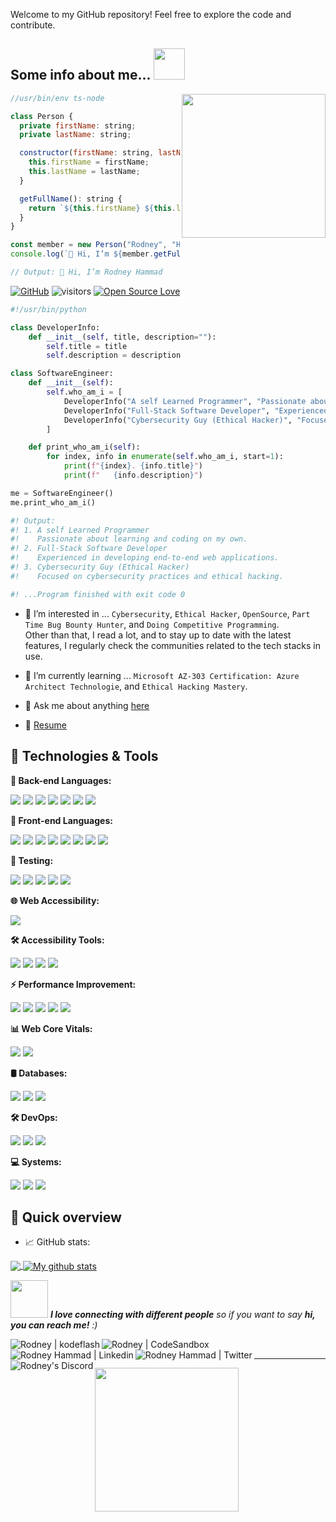 Welcome to my GitHub repository! Feel free to explore the code and contribute.

<h2> Some info about me... <img src="https://res.cloudinary.com/dmezweboo/image/upload/v1620378117/Bitmoji/fbfff0c2999c5dcb7865dcfba17223c5a686cdf49b51dbd89aa322ceba53d92e.0_t210yq.png" width="50"></h2>

<img align='right' src="https://res.cloudinary.com/dmezweboo/image/upload/v1620378116/Bitmoji/b7c1da48eaf597259e08ed5ce54967c3017e84775093a9811462f90166583f7b.0_m2awf6.png" width="230">

```javascript
//usr/bin/env ts-node

class Person {
  private firstName: string;
  private lastName: string;

  constructor(firstName: string, lastName: string) {
    this.firstName = firstName;
    this.lastName = lastName;
  }

  getFullName(): string {
    return `${this.firstName} ${this.lastName}`;
  }
}

const member = new Person("Rodney", "Hammad");
console.log(`👋 Hi, I’m ${member.getFullName()}`);

// Output: 👋 Hi, I’m Rodney Hammad
```
[![GitHub](https://img.shields.io/badge/GitHub-RodCyb3Dev-blueviolet)](https://github.com/RodCyb3Dev)
![visitors](https://visitor-badge.laobi.icu/badge?page_id=Rodcode47.Rodcode47)
[![Open Source Love](https://badges.frapsoft.com/os/v1/open-source.svg?v=102)](https://github.com/RodCyb3Dev/open-source/)

```python
#!/usr/bin/python

class DeveloperInfo:
    def __init__(self, title, description=""):
        self.title = title
        self.description = description

class SoftwareEngineer:
    def __init__(self):
        self.who_am_i = [
            DeveloperInfo("A self Learned Programmer", "Passionate about learning and coding on my own."),
            DeveloperInfo("Full-Stack Software Developer", "Experienced in developing end-to-end web applications."),
            DeveloperInfo("Cybersecurity Guy (Ethical Hacker)", "Focused on cybersecurity practices and ethical hacking.")
        ]

    def print_who_am_i(self):
        for index, info in enumerate(self.who_am_i, start=1):
            print(f"{index}. {info.title}")
            print(f"   {info.description}")

me = SoftwareEngineer()
me.print_who_am_i()

#! Output:
#! 1. A self Learned Programmer
#!    Passionate about learning and coding on my own.
#! 2. Full-Stack Software Developer
#!    Experienced in developing end-to-end web applications.
#! 3. Cybersecurity Guy (Ethical Hacker)
#!    Focused on cybersecurity practices and ethical hacking.

#! ...Program finished with exit code 0
```

- 👀 I’m interested in ... `Cybersecurity`, `Ethical Hacker`, `OpenSource`, `Part Time Bug Bounty Hunter`, and `Doing Competitive Programming`.<br> Other than that, I read a lot, and to stay up to date with the latest features, I regularly check the communities related to the tech stacks in use.

- 🌱 I’m currently learning ... `Microsoft AZ-303 Certification: Azure Architect Technologie`, and `Ethical Hacking Mastery`.

- 💬 Ask me about anything [here](https://github.com/RodCyb3Dev/RodCyb3Dev/issues)

- 📝 [Resume](https://kodeflash.dev/resumes/)

## 🔧 Technologies & Tools

**🚀 Back-end Languages:**

![](https://img.shields.io/badge/Code-JavaScript-informational?style=flat&logo=javascript&logoColor=white&color=6aa6f8)
![](https://img.shields.io/badge/Code-PHP-informational?style=flat&logo=php&logoColor=white&color=6aa6f8)
![](https://img.shields.io/badge/Code-Ruby_on_Rails-informational?style=flat&logo=ruby&logoColor=white&color=6aa6f8)
![](https://img.shields.io/badge/Code-Java-informational?style=flat&logo=java&logoColor=white&color=6aa6f8)
![](https://img.shields.io/badge/Code-Python-informational?style=flat&logo=python&logoColor=white&color=6aa6f8)
![](https://img.shields.io/badge/Shell-Bash-informational?style=flat&logo=gnu-bash&logoColor=white&color=6aa6f8)
![](https://img.shields.io/badge/Code-Typescript-informational?style=flat&logo=typeScript&logoColor=white&color=6aa6f8)

**🎨 Front-end Languages:**

![](https://img.shields.io/badge/Code-React-informational?style=flat&logo=react&logoColor=white&color=6aa6f8)
![](https://img.shields.io/badge/Code-Angular-informational?style=flat&logo=angular&logoColor=white&color=6aa6f8)
![](https://img.shields.io/badge/Code-HTML5-informational?style=flat&logo=html5&logoColor=white&color=6aa6f8)
![](https://img.shields.io/badge/Code-SCSS-informational?style=flat&logo=sass&logoColor=white&color=6aa6f8)
![](https://img.shields.io/badge/Code-Vue.js-informational?style=flat&logo=vue.js&logoColor=white&color=6aa6f8)
![](https://img.shields.io/badge/Code-Webpack-informational?style=flat&logo=webpack&logoColor=white&color=6aa6f8)
![](https://img.shields.io/badge/Code-GraphQL-informational?style=flat&logo=graphql&logoColor=white&color=6aa6f8)
![](https://img.shields.io/badge/Code-Next.js-informational?style=flat&logo=next.js&logoColor=white&color=6aa6f8)

**🧪 Testing:**

![](https://img.shields.io/badge/Framework-Playwright-informational?style=flat&logo=playwright&logoColor=white&color=6aa6f8)
![](https://img.shields.io/badge/Framework-Cypress-informational?style=flat&logo=cypress&logoColor=white&color=6aa6f8)
![](https://img.shields.io/badge/Framework-Jest-informational?style=flat&logo=jest&logoColor=white&color=6aa6f8)
![](https://img.shields.io/badge/Framework-RSpec-informational?style=flat&logo=ruby&logoColor=white&color=6aa6f8)
![](https://img.shields.io/badge/Framework-Robo-informational?style=flat&logo=robo&logoColor=white&color=6aa6f8)


**🌐 Web Accessibility:**

![](https://img.shields.io/badge/Guidelines-WCAG-informational?style=flat&logoColor=white&color=6aa6f8)

**🛠️ Accessibility Tools:**

![](https://img.shields.io/badge/Tool-Axe-informational?style=flat&logo=axe&logoColor=white&color=6aa6f8)
![](https://img.shields.io/badge/Tool-Lighthouse-informational?style=flat&logo=lighthouse&logoColor=white&color=6aa6f8)
![](https://img.shields.io/badge/Tool-WAVE-informational?style=flat&logo=wave&logoColor=white&color=6aa6f8)
![](https://img.shields.io/badge/Tool-JAWS-informational?style=flat&logo=jaws&logoColor=white&color=6aa6f8)

**⚡ Performance Improvement:**

![](https://img.shields.io/badge/Tool-Google_Search_Console-informational?style=flat&logo=google&logoColor=white&color=6aa6f8)
![](https://img.shields.io/badge/Tool-Google_PageSpeed-informational?style=flat&logo=google&logoColor=white&color=6aa6f8)
![](https://img.shields.io/badge/Tool-WebPageTest-informational?style=flat&logo=webpagetest&logoColor=white&color=6aa6f8)
![](https://img.shields.io/badge/Tool-Performance_Monitor-informational?style=flat&logo=performance&logoColor=white&color=6aa6f8)
![](https://img.shields.io/badge/Tool-Lighthouse_CI-informational?style=flat&logo=lighthouse&logoColor=white&color=6aa6f8)

**📊 Web Core Vitals:**

![](https://img.shields.io/badge/Metrics-Core_Vitals-informational?style=flat&logoColor=white&color=6aa6f8)
![](https://img.shields.io/badge/Tool-Google_Search_Console-informational?style=flat&logo=google&logoColor=white&color=6aa6f8)


**🛢️ Databases:**

![](https://img.shields.io/badge/Tools-PostgreSQL-informational?style=flat&logo=postgresql&logoColor=white&color=6aa6f8)
![](https://img.shields.io/badge/Tools-MySQL-informational?style=flat&logo=mysql&logoColor=white&color=6aa6f8)
![](https://img.shields.io/badge/Tools-MongoDB-informational?style=flat&logo=mongodb&logoColor=white&color=6aa6f8)

**🛠️ DevOps:**

![](https://img.shields.io/badge/Tools-Docker-informational?style=flat&logo=docker&logoColor=white&color=6aa6f8)
![](https://img.shields.io/badge/Tools-Kubernetes-informational?style=flat&logo=kubernetes&logoColor=white&color=6aa6f8)
![](https://img.shields.io/badge/Tools-Vagrant-informational?style=flat&logo=vagrant&logoColor=white&color=6aa6f8)

**💻 Systems:**

![](https://img.shields.io/badge/OS-Linux-informational?style=flat&logo=linux&logoColor=white&color=6aa6f8)
![](https://img.shields.io/badge/OS-Mac-informational?style=flat&logo=mac&logoColor=white&color=6aa6f8)
![](https://img.shields.io/badge/OS-Windows-informational?style=flat&logo=windows&logoColor=white&color=6aa6f8)

## 🚧 Quick overview

* 📈 GitHub stats:  
<a href="https://github.com/RodCyb3Dev/github-readme-stats">
  <!-- Change the `github-readme-stats.anuraghazra1.vercel.app` to `github-readme-stats.vercel.app`  -->
  <img align="center" src="https://github-readme-stats.vercel.app/api/top-langs/?username=RodCyb3Dev" />
</a>
<a href="https://github.com/RodCyb3Dev/github-readme-stats">
  <img align="center" src="https://github-readme-stats.vercel.app/api?username=RodCyb3Dev&show_icons=true&line_height=27&include_all_commits=true" alt="My github stats" />
</a>  

<img src="https://media.giphy.com/media/LnQjpWaON8nhr21vNW/giphy.gif" width="60"> <em><b>I love connecting with different people</b> so if you want to say <b>hi, you can reach me!</b> :)</em>

<a href="https://kodeflash.dev/" target="_blank">
  <img align="left" alt="Rodney | kodeflash" width="" src="https://img.shields.io/badge/-my_website_portfolio-green?style=flat-square&amp;logo=link&amp;logoColor=white&amp" />
</a>
<a href="https://codesandbox.io/u/RodCyb3Dev" target="_blank">
  <img align="left" alt="Rodney | CodeSandbox" width="" src="https://img.shields.io/badge/-rodney-gray?style=flat-square&amp;logo=codesandbox&amp;logoColor=white&amp" />
</a>
<a href="https://linkedin.com/in/rodneyhammad" target="_blank">
  <img align="left" alt="Rodney Hammad | Linkedin" width="" src="https://img.shields.io/badge/-rodney-blue?style=flat-square&amp;logo=Linkedin&amp;logoColor=white&amp" />
</a>
<a href="https://www.twitter.com/@rodneyh" target="_blank">
  <img align="left" alt="Rodney Hammad | Twitter" width="" src="https://img.shields.io/badge/-rodney-blue?style=flat-square&amp;logo=Twitter&amp;logoColor=white&amp" />
</a>
<a href="https://discord.gg/sXxyTDmKH5" target="_blank">
  <img align="left" alt="Rodney's Discord" width="" src="https://img.shields.io/badge/-rodney-purple?style=round&amp;logo=Discord&amp;logoColor=white&amp" />
</a>

<br>

---

<!---
Rodcode47/Rodcode47 is a ✨ special ✨ repository because its `README.md` (this file) appears on your GitHub profile.
You can click the Preview link to take a look at your changes.
--->

<img align='left' src="https://res.cloudinary.com/dmezweboo/image/upload/v1620378117/Bitmoji/ba5f264bd0ca0c22a4e6cf5496939d1e5fb10e10e5a106b524e7d455df96fc31.0_a7gvq2.png" width="230">
